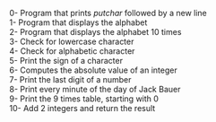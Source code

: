 0- Program that prints _putchar_ followed by a new line</br>
1- Program that displays the alphabet</br>
2- Program that displays the alphabet 10 times</br>
3- Check for lowercase character</br>
4- Check for alphabetic character</br>
5- Print the sign of a character</br>
6- Computes the absolute value of an integer</br>
7- Print the last digit of a number</br>
8- Print every minute of the day of Jack Bauer</br>
9- Print the 9 times table, starting with 0</br>
10- Add 2 integers and return the result</br>
